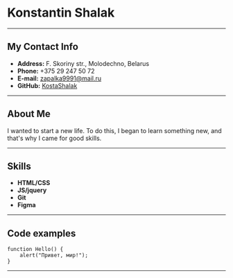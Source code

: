 # Konstantin Shalak
***************************
## My Contact Info

* **Address:** F. Skoriny str., Molodechno, Belarus
* **Phone:** +375 29 247 50 72
* **E-mail:** zapalka9991@mail.ru
* **GitHub:** [KostaShalak](https://github.com/KostaShalak "profile")

******************************

## About Me 

I wanted to start a new life. To do this, I began to learn something new, and that's why I came for good skills.

**********************************

## Skills 

* **HTML/CSS**
* **JS/jquery**
* **Git**
* **Figma**

*************************************

## Code examples

```
function Hello() {
    alert("Привет, мир!");
}
```

********************************************
